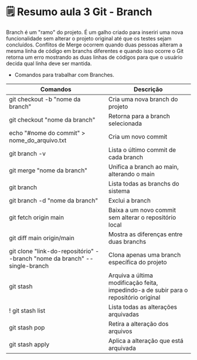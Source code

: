 # 🗒️ Resumo aula 3 Git - Branch

Branch é um "ramo" do projeto. É um galho criado para inseriri uma nova funcionalidade sem alterar o projeto original até que os testes sejam concluídos.
Conflitos de Merge ocorrem quando duas pessoas alteram a mesma linha de código em branchs diferentes e quando isso ocorre o Git retorna um erro mostrando as duas linhas de códigos para que o usuário decida qual linha deve ser mantida.

- Comandos para trabalhar com Branches.

| Comandos | Descrição |
|----------|-----------|
| git checkout -b "nome da branch"  | Cria uma nova branch do projeto |
| git checkout "nome da branch" | Retorna para a branch selecionada |
| echo "#nome do commit" > nome_do_arquivo.txt | Cria um novo commit |
| git branch -v | Lista o último commit de cada branch |
| git merge "nome da branch" | Unifica a branch ao main, alterando o main |
| git branch | Lista todas as branchs do sistema |
| git branch -d "nome da branch" | Exclui a branch |
| git fetch origin main | Baixa a um novo commit sem alterar o repositório local |
| git diff main origin/main | Mostra as diferenças entre duas branchs |
| git clone "link-do-repositório" --branch "nome da branch" --single-branch | Clona apenas uma branch específica do projeto |
| git stash | Arquiva a última modificação feita, impedindo-a de subir para o repositório original |
! git stash list | Lista todas as alterações arquivadas |
| git stash pop | Retira a alteração dos arquivos |
| git stash apply | Aplica a alteração que está arquivada |